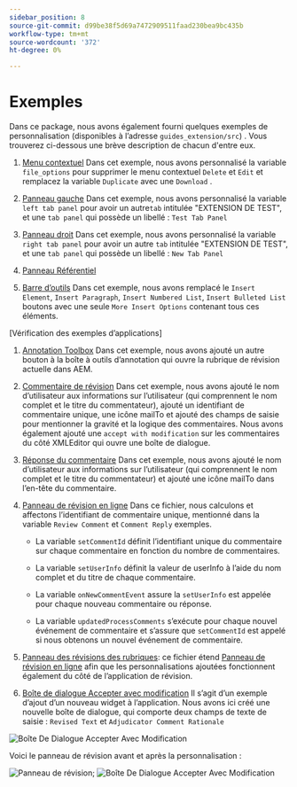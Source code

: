 ```yaml
---
sidebar_position: 8
source-git-commit: d99be38f5d69a7472909511faad230bea9bc435b
workflow-type: tm+mt
source-wordcount: '372'
ht-degree: 0%

---
```



# Exemples

Dans ce package, nous avons également fourni quelques exemples de personnalisation (disponibles à l’adresse `guides_extension/src`) . Vous trouverez ci-dessous une brève description de chacun d&#39;entre eux.

1. [Menu contextuel](./../../src/file_options.ts)
Dans cet exemple, nous avons personnalisé la variable `file_options` pour supprimer le menu contextuel `Delete` et `Edit` et remplacez la variable `Duplicate` avec une `Download` .

2. [Panneau gauche](../../src/left_panel_container.ts)
Dans cet exemple, nous avons personnalisé la variable `left tab panel` pour avoir un autre`tab` intitulée &quot;EXTENSION DE TEST&quot;, et une `tab panel` qui possède un libellé : `Test Tab Panel`

3. [Panneau droit](../../src/right_panel_container.ts)
Dans cet exemple, nous avons personnalisé la variable `right tab panel` pour avoir un autre `tab` intitulée &quot;EXTENSION DE TEST&quot;, et une `tab panel` qui possède un libellé : `New Tab Panel`

4. [Panneau Référentiel](../../src/repository_panel.ts)

5. [Barre d’outils](../../src/toolbar.ts)
Dans cet exemple, nous avons remplacé le `Insert Element`, `Insert Paragraph`, `Insert Numbered List`, `Insert Bulleted List` boutons avec une seule `More Insert Options` contenant tous ces éléments.

[Vérification des exemples d’applications]

1. [Annotation Toolbox](../../src/review_app_examples/annotation_extension.ts)
Dans cet exemple, nous avons ajouté un autre bouton à la boîte à outils d’annotation qui ouvre la rubrique de révision actuelle dans AEM.

2. [Commentaire de révision](../../src/review_app_examples/review_comment.ts)
Dans cet exemple, nous avons ajouté le nom d’utilisateur aux informations sur l’utilisateur (qui comprennent le nom complet et le titre du commentateur), ajouté un identifiant de commentaire unique, une icône mailTo et ajouté des champs de saisie pour mentionner la gravité et la logique des commentaires.
Nous avons également ajouté une `accept with modification` sur les commentaires du côté XMLEditor qui ouvre une boîte de dialogue.

3. [Réponse du commentaire](../../src/review_app_examples/comment_reply.ts)
Dans cet exemple, nous avons ajouté le nom d’utilisateur aux informations sur l’utilisateur (qui comprennent le nom complet et le titre du commentateur) et ajouté une icône mailTo dans l’en-tête du commentaire.

4. [Panneau de révision en ligne](../../src/review_app_examples/inline_review_panel.ts)
Dans ce fichier, nous calculons et affectons l’identifiant de commentaire unique, mentionné dans la variable `Review Comment` et `Comment Reply` exemples.
   - La variable `setCommentId` définit l’identifiant unique du commentaire sur chaque commentaire en fonction du nombre de commentaires.

   - La variable `setUserInfo` définit la valeur de userInfo à l’aide du nom complet et du titre de chaque commentaire.

   - La variable `onNewCommentEvent` assure la `setUserInfo` est appelée pour chaque nouveau commentaire ou réponse.

   - La variable `updatedProcessComments` s’exécute pour chaque nouvel événement de commentaire et s’assure que `setCommentId` est appelé si nous obtenons un nouvel événement de commentaire.

5. [Panneau des révisions des rubriques](../../src/review_app_examples/topic_reviews.ts): ce fichier étend [Panneau de révision en ligne](../../src/review_app_examples/inline_review_panel.ts) afin que les personnalisations ajoutées fonctionnent également du côté de l’application de révision.

6. [Boîte de dialogue Accepter avec modification](../../src/review_app_examples/accept_with_modification_dialog.ts)
Il s’agit d’un exemple d’ajout d’un nouveau widget à l’application. Nous avons ici créé une nouvelle boîte de dialogue, qui comporte deux champs de texte de saisie : `Revised Text` et `Adjudicator Comment Rationale`

![Boîte De Dialogue Accepter Avec Modification](./imgs/accept_with_modification_dialogue.png)

Voici le panneau de révision avant et après la personnalisation :

![Panneau de révision;](./imgs/review_panel.png)
![Boîte De Dialogue Accepter Avec Modification](./imgs/customised_review_panel.png)
